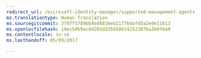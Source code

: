 ```yaml
---
redirect_url: /microsoft-identity-manager/supported-management-agents
ms.translationtype: Human Translation
ms.sourcegitcommit: 3797f5789bb4e48836eb21776dafd5a2e0e11613
ms.openlocfilehash: 14ec5db9ac84201dd35658614152307ba3b0f6e0
ms.contentlocale: sv-se
ms.lasthandoff: 05/09/2017

---
```


